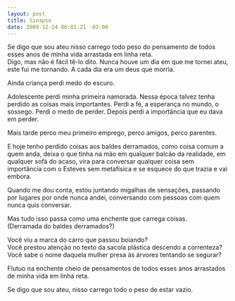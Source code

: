 ```yaml
--- 
layout: post
title: Sinapse
date: 2009-12-24 06:01:21 -02:00
---
```


Se digo que sou ateu nisso carrego todo peso do pensamento de todos esses anos
de minha vida arrastada em linha reta.  
Digo, mas não é fácil tê-lo dito. Nunca houve um dia em que me tornei ateu,
este fui me tornando. A cada dia era um deus que morria.

Ainda criança perdi medo do escuro.

Adolescente perdi minha primeira namorada. Nessa época talvez tenha perdido as
coisas mais importantes. Perdi a fé, a esperança no mundo, o sossego. Perdi o
medo de perder. Depois perdi a importância que eu dava em perder.

Mais tarde perco meu primeiro emprego, perco amigos, perco parentes.

E hoje tenho perdido coisas aos baldes derramados, como coisa comum a quem
anda, deixa o que tinha na mão em qualquer balcão da realidade, em qualquer
sofá do acaso, vira para conversar qualquer coisa sem importância com o Esteves
sem metafísica e se esquece do que trazia e vai embora.

Quando me dou conta, estou juntando migalhas de sensações, passando por lugares
por onde nunca andei, conversando com pessoas com quem nunca quis conversar.

Mas tudo isso passa como uma enchente que carrega coisas.  
(Derramada do baldes derramados?)

Você viu a marca do carro que passou boiando?  
Você prestou atenção no texto da sacola plástica descendo a correnteza?  
Você sabe o nome daquela mulher presa às árvores tentando se segurar?  

Flutuo na enchente cheio de pensamentos de todos esses anos arrastados de minha
vida em linha reta.

Se digo que sou ateu, nisso carrego todo o peso de estar vazio.
